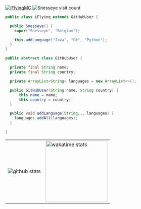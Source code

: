 <a href="https://twitter.com/OofJoa" target="blank"><img src="https://img.shields.io/twitter/follow/iFlyinqMC?logo=twitter&style=for-the-badge" alt="iFlyinqMC"/></a> 
<img src="https://visitor-badge.glitch.me/badge?page_id=snesseye" alt="Snesseye visit count"/>

```java
public class iFlyinq extends GitHubUser {

  public Snesseye() {
    super("Snesseye", "Belgium");

    this.addLanguage("Java", "C#", "Python");
  }
}

public abstract class GitHubUser {

  private final String name;
  private final String country;

  private ArrayList<String> languages = new ArrayList<>();

  public GitHubUser(String name, String country) {
      this.name = name;
      this.country = country;
  }

  public void addLanguage(String... languages) {
    languages.addAll(languages);
  }
  
}
```

<table>
  <tr>
    <td>
      <img src="https://github-readme-stats.vercel.app/api?username=Snesseye&count_private=true&show_icons=true&theme=dark&hide_border=false" alt="github stats">
    </td>
    <td>
      <img src="https://github-readme-stats.vercel.app/api/wakatime?username=@Snesseye&theme=dark&show_iconsk&count_private=true" alt="wakatime stats" height=195>
    </td>
  </tr>
</table>
